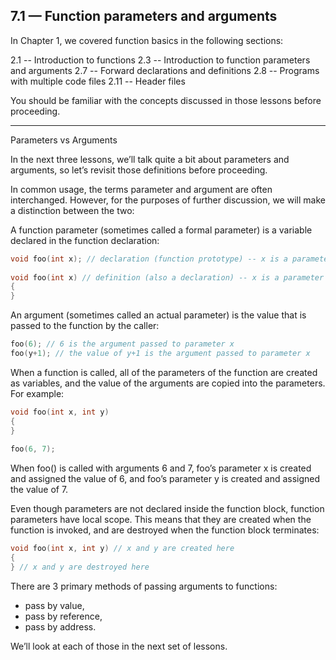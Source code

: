 ## 7.1 — Function parameters and arguments

In Chapter 1, we covered function basics in the following sections:


2.1 -- Introduction to functions
2.3 -- Introduction to function parameters and arguments
2.7 -- Forward declarations and definitions
2.8 -- Programs with multiple code files
2.11 -- Header files

You should be familiar with the concepts discussed in those lessons before proceeding.

---

Parameters vs Arguments

In the next three lessons, we’ll talk quite a bit about parameters and arguments, so let’s revisit those definitions before proceeding.

In common usage, the terms parameter and argument are often interchanged. However, for the purposes of further discussion, we will make a distinction between the two:

A function parameter (sometimes called a formal parameter) is a variable declared in the function declaration:



```c++
void foo(int x); // declaration (function prototype) -- x is a parameter
 
void foo(int x) // definition (also a declaration) -- x is a parameter
{
}
```

An argument (sometimes called an actual parameter) is the value that is passed to the function by the caller:

```c++
foo(6); // 6 is the argument passed to parameter x
foo(y+1); // the value of y+1 is the argument passed to parameter x
```

When a function is called, all of the parameters of the function are created as variables, and the value of the arguments are copied into the parameters. For example:

```c++
void foo(int x, int y)
{
}
 
foo(6, 7);
```


When foo() is called with arguments 6 and 7, foo’s parameter x is created and assigned the value of 6, and foo’s parameter y is created and assigned the value of 7.

Even though parameters are not declared inside the function block, function parameters have local scope. This means that they are created when the function is invoked, and are destroyed when the function block terminates:

```c++
void foo(int x, int y) // x and y are created here
{
} // x and y are destroyed here
```

There are 3 primary methods of passing arguments to functions: 
- pass by value, 
- pass by reference,  
- pass by address. 

We’ll look at each of those in the next set of lessons.




